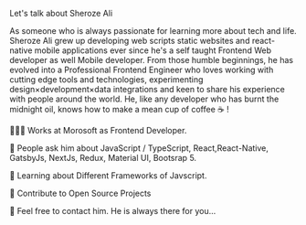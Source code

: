 Let's talk about Sheroze Ali 

As someone who is always passionate for learning more about tech and life. Sheroze Ali grew up developing web scripts static websites and react-native mobile applications ever since he's a self taught Frontend Web developer as well Mobile developer. From those humble beginnings, he has evolved into a Professional Frontend Engineer who loves working with cutting edge tools and technologies, experimenting design×development×data integrations and keen to share his experience with people around the world. He, like any developer who has burnt the midnight oil, knows how to make a mean cup of coffee ☕️ !

👨🏻‍💻   Works at Morosoft as Frontend Developer.

💬   People ask him about JavaScript / TypeScript, React,React-Native, GatsbyJs, NextJs, Redux, Material UI, Bootsrap 5.

📖   Learning about Different Frameworks of Javscript.

🤝   Contribute to Open Source Projects

📩   Feel free to contact him. He is always there for you...
      
